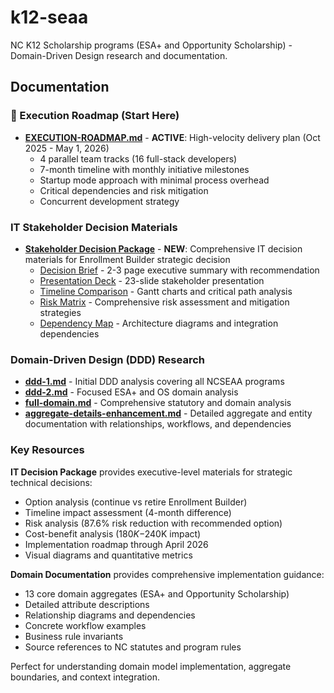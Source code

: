 # k12-seaa

NC K12 Scholarship programs (ESA+ and Opportunity Scholarship) - Domain-Driven Design research and documentation.

## Documentation

### 🚀 Execution Roadmap (Start Here)

- **[EXECUTION-ROADMAP.md](EXECUTION-ROADMAP.md)** - **ACTIVE**: High-velocity delivery plan (Oct 2025 - May 1, 2026)
  - 4 parallel team tracks (16 full-stack developers)
  - 7-month timeline with monthly initiative milestones
  - Startup mode approach with minimal process overhead
  - Critical dependencies and risk mitigation
  - Concurrent development strategy

### IT Stakeholder Decision Materials

- **[Stakeholder Decision Package](stakeholder-decision/README.md)** - **NEW**: Comprehensive IT decision materials for Enrollment Builder strategic decision
  - [Decision Brief](stakeholder-decision/decision-brief.md) - 2-3 page executive summary with recommendation
  - [Presentation Deck](stakeholder-decision/presentation-deck.md) - 23-slide stakeholder presentation
  - [Timeline Comparison](stakeholder-decision/diagrams/timeline-comparison.md) - Gantt charts and critical path analysis
  - [Risk Matrix](stakeholder-decision/diagrams/risk-matrix.md) - Comprehensive risk assessment and mitigation strategies
  - [Dependency Map](stakeholder-decision/diagrams/dependency-map.md) - Architecture diagrams and integration dependencies

### Domain-Driven Design (DDD) Research

- **[ddd-1.md](research/ddd-1.md)** - Initial DDD analysis covering all NCSEAA programs
- **[ddd-2.md](research/ddd-2.md)** - Focused ESA+ and OS domain analysis
- **[full-domain.md](research/full-domain.md)** - Comprehensive statutory and domain analysis
- **[aggregate-details-enhancement.md](research/aggregate-details-enhancement.md)** - Detailed aggregate and entity documentation with relationships, workflows, and dependencies

### Key Resources

**IT Decision Package** provides executive-level materials for strategic technical decisions:
- Option analysis (continue vs retire Enrollment Builder)
- Timeline impact assessment (4-month difference)
- Risk analysis (87.6% risk reduction with recommended option)
- Cost-benefit analysis ($180K-$240K impact)
- Implementation roadmap through April 2026
- Visual diagrams and quantitative metrics

**Domain Documentation** provides comprehensive implementation guidance:
- 13 core domain aggregates (ESA+ and Opportunity Scholarship)
- Detailed attribute descriptions
- Relationship diagrams and dependencies
- Concrete workflow examples
- Business rule invariants
- Source references to NC statutes and program rules

Perfect for understanding domain model implementation, aggregate boundaries, and context integration.

